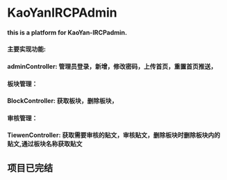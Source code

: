 # KaoYanIRCPAdmin

#### this is a platform for KaoYan-IRCPadmin.  

#### 主要实现功能:  
####  adminController: 管理员登录，新增，修改密码，上传首页，重置首页推送，  
#### 板块管理：  
####  BlockController: 获取板块，删除板块，  
#### 审核管理：  
####  TiewenController: 获取需要审核的贴文，审核贴文，删除板块时删除板块内的贴文,通过板块名称获取贴文  
## 项目已完结
